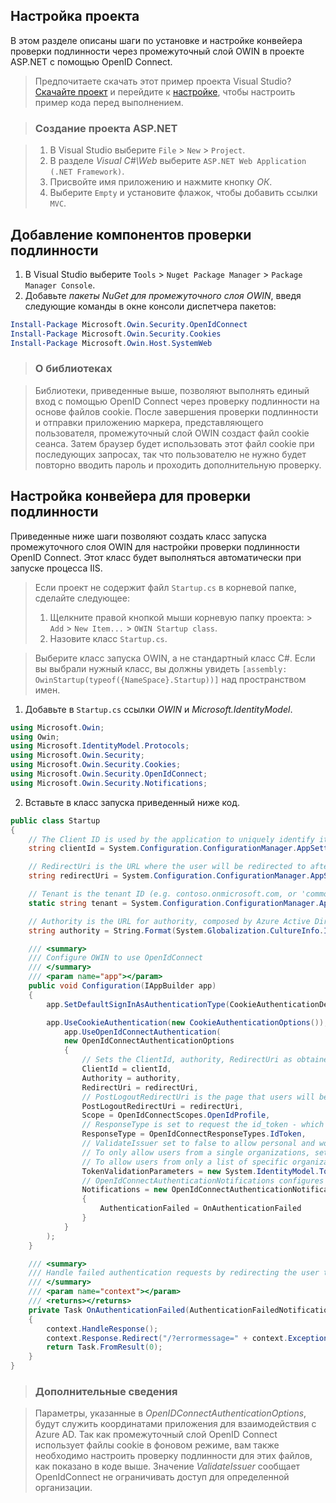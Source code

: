 
## <a name="set-up-your-project"></a>Настройка проекта

В этом разделе описаны шаги по установке и настройке конвейера проверки подлинности через промежуточный слой OWIN в проекте ASP.NET с помощью OpenID Connect. 

> Предпочитаете скачать этот пример проекта Visual Studio? [Скачайте проект](https://github.com/AzureADQuickStarts/AppModelv2-WebApp-OpenIDConnect-DotNet/archive/master.zip) и перейдите к [настройке](#create-an-application-express), чтобы настроить пример кода перед выполнением.

<!--start-collapse-->
> ### <a name="create-your-aspnet-project"></a>Создание проекта ASP.NET

> 1. В Visual Studio выберите `File` > `New` > `Project`.<br/>
> 2. В разделе *Visual C#\Web* выберите `ASP.NET Web Application (.NET Framework)`.
> 3. Присвойте имя приложению и нажмите кнопку *ОК*.
> 4. Выберите `Empty` и установите флажок, чтобы добавить ссылки `MVC`.
<!--end-collapse-->

## <a name="add-authentication-components"></a>Добавление компонентов проверки подлинности

1. В Visual Studio выберите `Tools` > `Nuget Package Manager` > `Package Manager Console`.
2. Добавьте *пакеты NuGet для промежуточного слоя OWIN*, введя следующие команды в окне консоли диспетчера пакетов:

```powershell
Install-Package Microsoft.Owin.Security.OpenIdConnect
Install-Package Microsoft.Owin.Security.Cookies
Install-Package Microsoft.Owin.Host.SystemWeb
```

<!--start-collapse-->
> ### <a name="about-these-libraries"></a>О библиотеках

>Библиотеки, приведенные выше, позволяют выполнять единый вход с помощью OpenID Connect через проверку подлинности на основе файлов cookie. После завершения проверки подлинности и отправки приложению маркера, представляющего пользователя, промежуточный слой OWIN создаст файл cookie сеанса. Затем браузер будет использовать этот файл cookie при последующих запросах, так что пользователю не нужно будет повторно вводить пароль и проходить дополнительную проверку.
<!--end-collapse-->

## <a name="configure-the-authentication-pipeline"></a>Настройка конвейера для проверки подлинности
Приведенные ниже шаги позволяют создать класс запуска промежуточного слоя OWIN для настройки проверки подлинности OpenID Connect. Этот класс будет выполняться автоматически при запуске процесса IIS.

> Если проект не содержит файл `Startup.cs` в корневой папке, сделайте следующее:<br/>
> 1. Щелкните правой кнопкой мыши корневую папку проекта: >    `Add` > `New Item...` > `OWIN Startup class`.<br/>
> 2. Назовите класс `Startup.cs`.

> Выберите класс запуска OWIN, а не стандартный класс C#. Если вы выбрали нужный класс, вы должны увидеть `[assembly: OwinStartup(typeof({NameSpace}.Startup))]` над пространством имен.


1. Добавьте в `Startup.cs` ссылки *OWIN* и *Microsoft.IdentityModel*.

```csharp
using Microsoft.Owin;
using Owin;
using Microsoft.IdentityModel.Protocols;
using Microsoft.Owin.Security;
using Microsoft.Owin.Security.Cookies;
using Microsoft.Owin.Security.OpenIdConnect;
using Microsoft.Owin.Security.Notifications;
```
<!-- Workaround for Docs conversion bug -->
<ol start="2">
<li>
Вставьте в класс запуска приведенный ниже код.
</li>
</ol>

```csharp
public class Startup
{        
    // The Client ID is used by the application to uniquely identify itself to Azure AD.
    string clientId = System.Configuration.ConfigurationManager.AppSettings["ClientId"];

    // RedirectUri is the URL where the user will be redirected to after they sign in.
    string redirectUri = System.Configuration.ConfigurationManager.AppSettings["RedirectUri"];

    // Tenant is the tenant ID (e.g. contoso.onmicrosoft.com, or 'common' for multi-tenant)
    static string tenant = System.Configuration.ConfigurationManager.AppSettings["Tenant"];

    // Authority is the URL for authority, composed by Azure Active Directory v2 endpoint and the tenant name (e.g. https://login.microsoftonline.com/contoso.onmicrosoft.com/v2.0)
    string authority = String.Format(System.Globalization.CultureInfo.InvariantCulture, System.Configuration.ConfigurationManager.AppSettings["Authority"], tenant);

    /// <summary>
    /// Configure OWIN to use OpenIdConnect 
    /// </summary>
    /// <param name="app"></param>
    public void Configuration(IAppBuilder app)
    {
        app.SetDefaultSignInAsAuthenticationType(CookieAuthenticationDefaults.AuthenticationType);

        app.UseCookieAuthentication(new CookieAuthenticationOptions());
            app.UseOpenIdConnectAuthentication(
            new OpenIdConnectAuthenticationOptions
            {
                // Sets the ClientId, authority, RedirectUri as obtained from web.config
                ClientId = clientId,
                Authority = authority,
                RedirectUri = redirectUri,
                // PostLogoutRedirectUri is the page that users will be redirected to after sign-out. In this case, it is using the home page
                PostLogoutRedirectUri = redirectUri,
                Scope = OpenIdConnectScopes.OpenIdProfile,
                // ResponseType is set to request the id_token - which contains basic information about the signed-in user
                ResponseType = OpenIdConnectResponseTypes.IdToken,
                // ValidateIssuer set to false to allow personal and work accounts from any organization to sign in to your application
                // To only allow users from a single organizations, set ValidateIssuer to true and 'tenant' setting in web.config to the tenant name
                // To allow users from only a list of specific organizations, set ValidateIssuer to true and use ValidIssuers parameter 
                TokenValidationParameters = new System.IdentityModel.Tokens.TokenValidationParameters() { ValidateIssuer = false },
                // OpenIdConnectAuthenticationNotifications configures OWIN to send notification of failed authentications to OnAuthenticationFailed method
                Notifications = new OpenIdConnectAuthenticationNotifications
                {
                    AuthenticationFailed = OnAuthenticationFailed
                }
            }
        );
    }

    /// <summary>
    /// Handle failed authentication requests by redirecting the user to the home page with an error in the query string
    /// </summary>
    /// <param name="context"></param>
    /// <returns></returns>
    private Task OnAuthenticationFailed(AuthenticationFailedNotification<OpenIdConnectMessage, OpenIdConnectAuthenticationOptions> context)
    {
        context.HandleResponse();
        context.Response.Redirect("/?errormessage=" + context.Exception.Message);
        return Task.FromResult(0);
    }
}

```
<!--start-collapse-->
> ### <a name="more-information"></a>Дополнительные сведения

> Параметры, указанные в *OpenIDConnectAuthenticationOptions*, будут служить координатами приложения для взаимодействия с Azure AD. Так как промежуточный слой OpenID Connect использует файлы cookie в фоновом режиме, вам также необходимо настроить проверку подлинности для этих файлов, как показано в коде выше. Значение *ValidateIssuer* сообщает OpenIdConnect не ограничивать доступ для определенной организации.
<!--end-collapse-->

